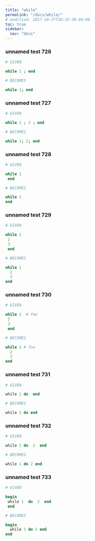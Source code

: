 ```yaml
---
title: "while"
permalink: "/docs/while/"
# modified: 2017-10-27T16:25:30-04:00
toc: true
sidebar:
  nav: "docs"
---
```

### unnamed test 726
```ruby
# GIVEN

while 1 ; end

```
```ruby
# BECOMES

while 1; end
```
### unnamed test 727
```ruby
# GIVEN

while 1 ; 2 ; end

```
```ruby
# BECOMES

while 1; 2; end
```
### unnamed test 728
```ruby
# GIVEN

while 1
 end

```
```ruby
# BECOMES

while 1
end
```
### unnamed test 729
```ruby
# GIVEN

while 1
 2
 3
 end

```
```ruby
# BECOMES

while 1
  2
  3
end
```
### unnamed test 730
```ruby
# GIVEN

while 1  # foo
 2
 3
 end

```
```ruby
# BECOMES

while 1 # foo
  2
  3
end
```
### unnamed test 731
```ruby
# GIVEN

while 1 do  end

```
```ruby
# BECOMES

while 1 do end
```
### unnamed test 732
```ruby
# GIVEN

while 1 do  2  end

```
```ruby
# BECOMES

while 1 do 2 end
```
### unnamed test 733
```ruby
# GIVEN

begin
 while 1  do  2  end
 end

```
```ruby
# BECOMES

begin
  while 1 do 2 end
end
```
